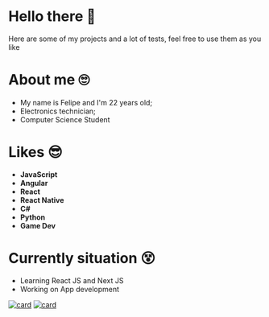 # Hello there 👋
Here are some of my projects and a lot of tests, feel free to use them as you like

# About me 🙄
- My name is Felipe and I'm 22 years old;
- Electronics technician;
- Computer Science Student

# Likes 😎
- **JavaScript**
- **Angular**
- **React**
- **React Native**
- **C#**
- **Python**
- **Game Dev**

# Currently situation 😵
- Learning React JS and Next JS
- Working on App development

[![card](https://github-readme-stats.vercel.app/api/top-langs/?username=ofelipescherer&hide=html&layout=compact=true&theme=tokyonight)](https://github.com/anuraghazra/github-readme-stats)
[![card](https://github-readme-stats.vercel.app/api?username=ofelipescherer&theme=tokyonight&show_icons=true)](https://github.com/anuraghazra/github-readme-stats)
